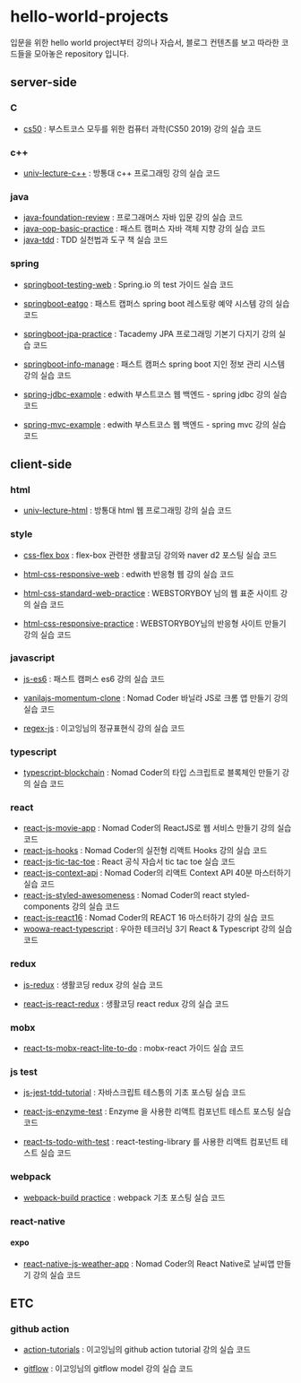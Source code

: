 # hello-world-projects

입문을 위한 hello world project부터 강의나 자습서, 블로그 컨텐츠를 보고 따라한 코드들을 모아놓은 repository 입니다.

## server-side

### C

- [cs50](./cs50) : 부스트코스 모두를 위한 컴퓨터 과학(CS50 2019) 강의 실습 코드

### c++

- [univ-lecture-c++](./univ-lecture-c++) : 방통대 c++ 프로그래밍 강의 실습 코드

### java

- [java-foundation-review](./java-foundation-review) : 프로그래머스 자바 입문 강의 실습 코드
- [java-oop-basic-practice](./java-oop-basic-practice) : 패스트 캠퍼스 자바 객체 지향 강의 실습 코드
- [java-tdd](./java-tdd) : TDD 실천법과 도구 책 실습 코드

### spring

- [springboot-testing-web](./springboot-testing-web) : Spring.io 의 test 가이드 실습 코드

- [springboot-eatgo](./springboot-eatgo) : 패스트 캡퍼스 spring boot 레스토랑 예약 시스템 강의 실습 코드

- [springboot-jpa-practice](./springboot-jpa-practice) : Tacademy JPA 프로그래밍 기본기 다지기 강의 실습 코드

- [springboot-info-manage](./springboot-info-manage) : 패스트 캠퍼스 spring boot 지인 정보 관리 시스템 강의 실습 코드

- [spring-jdbc-example](./spring-jdbc-example) : edwith 부스트코스 웹 백엔드 - spring jdbc 강의 실습 코드

- [spring-mvc-example](./spring-mvc-example) : edwith 부스트코스 웹 백엔드 - spring mvc 강의 실습 코드

## client-side

### html

- [univ-lecture-html](./univ-lecture-html) : 방통대 html 웹 프로그래밍 강의 실습 코드

### style

- [css-flex box](./css-flex-box) : flex-box 관련한 생활코딩 강의와 naver d2 포스팅 실습 코드
- [html-css-responsive-web](./html-css-responsive-web) : edwith 반응형 웹 강의 실습 코드

- [html-css-standard-web-practice](./html-css-standard-practice) : WEBSTORYBOY 님의 웹 표준 사이트 강의 실습 코드

- [html-css-responsive-practice](./html-css-responsive-practice) : WEBSTORYBOY님의 반응형 사이트 만들기 강의 실습 코드

### javascript

- [js-es6](./js-es6) : 패스트 캠퍼스 es6 강의 실습 코드

- [vanilajs-momentum-clone](./vanilajs-momentum-clone) : Nomad Coder 바닐라 JS로 크롬 앱 만들기 강의 실습 코드

- [regex-js](./regex-js) : 이고잉님의 정규표현식 강의 실습 코드

### typescript

- [typescript-blockchain](./typescript-blockchain) : Nomad Coder의 타입 스크립트로 블록체인 만들기 강의 실습 코드

### react

- [react-js-movie-app](./react-js-movie-app) : Nomad Coder의 ReactJS로 웹 서비스 만들기 강의 실습 코드
- [react-js-hooks](./react-js-hooks) : Nomad Coder의 실전형 리액트 Hooks 강의 실습 코드
- [react-js-tic-tac-toe](./react-tic-tac-toe) : React 공식 자습서 tic tac toe 실습 코드
- [react-js-context-api](./react-js-context-api) : Nomad Coder의 리액트 Context API 40분 마스터하기 실습 코드
- [react-js-styled-awesomeness](./react-js-styled-awesomeness) : Nomad Coder의 react styled-components 강의 실습 코드
- [react-js-react16](./react-js-react16) : Nomad Coder의 REACT 16 마스터하기 강의 실습 코드
- [woowa-react-typescript](./woowa-react-typescript) : 우아한 테크러닝 3기 React & Typescript 강의 실습 코드

### redux

- [js-redux](./js-redux) : 생활코딩 redux 강의 실습 코드

- [react-js-react-redux](./react-js-react-redux) : 생활코딩 react redux 강의 실습 코드

### mobx

- [react-ts-mobx-react-lite-to-do](./react-ts-mobx-react-lite-to-do) : mobx-react 가이드 실습 코드

### js test

- [js-jest-tdd-tutorial](./js-jest-tdd-tutorial) : 자바스크립트 테스틍의 기초 포스팅 실습 코드

- [react-js-enzyme-test](./react-js-enzyme-test) : Enzyme 을 사용한 리액트 컴포넌트 테스트 포스팅 실습 코드

- [react-ts-todo-with-test](./react-ts-todo-with-test) : react-testing-library 를 사용한 리액트 컴포넌트 테스트 실습 코드

### webpack

- [webpack-build practice](./webpack-build-practice) : webpack 기초 포스팅 실습 코드

### react-native

#### expo

- [react-native-js-weather-app](./react-native-js-weather-app) : Nomad Coder의 React Native로 날씨앱 만들기 강의 실습 코드

## ETC

### github action

- [action-tutorials](./action-tutorials) : 이고잉님의 github action tutorial 강의 실습 코드

- [gitflow](./gitflow) : 이고잉님의 gitflow model 강의 실습 코드
